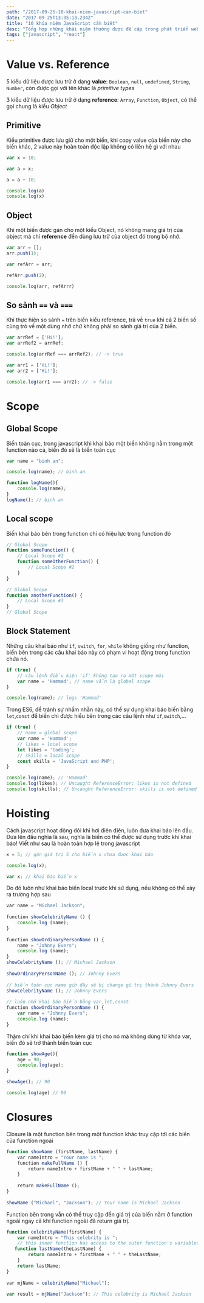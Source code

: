 ```yaml
---
path: "/2017-09-25-10-khai-niem-javascript-can-biet"
date: "2017-09-25T13:35:13.234Z"
title: "10 khía niệm JavaScript cần biết"
desc: "Tổng hợp những khái niệm thường được đề cập trong phát triển web"
tags: ["javascript", "react"]
---
```


# Value vs. Reference

5 kiểu dữ liệu được lưu trữ ở dạng **value**: `Boolean`, `null`, `undefined`, `String`, `Number`, còn được gọi với tên khác là *primitive types*

3 kiểu dữ liệu được lưu trữ ở dạng **reference**: `Array`, `Function`, `Object`, có thể gọi chung là kiểu *Object*

## Primitive

Kiểu primitive được lưu giữ cho một biến, khi copy value của biến này cho biến khác, 2 value này hoàn toàn độc lập không có liên hệ gì với nhau

```js
var x = 10;

var a = x;

a = a + 10;

console.log(a)
console.log(x)
```

## Object

Khi một biến được gán cho một kiểu Object, nó không mang giá trị của object mà chỉ **reference** đến dùng lưu trữ của object đó trong bộ nhớ.

```js
var arr = [];
arr.push(1);

var refArr = arr;

refArr.push(2);

console.log(arr, refArrr)
```

## So sảnh `==` và `===`

Khi thực hiện so sánh `=` trên biến kiểu reference, trả về `true` khi cả 2 biến số cùng trỏ về một dùng nhớ chứ không phải so sảnh giá trị của 2 biến.

```js
var arrRef = ['Hi!'];
var arrRef2 = arrRef;

console.log(arrRef === arrRef2); // -> true

var arr1 = ['Hi!'];
var arr2 = ['Hi!'];

console.log(arr1 === arr2); // -> false
```

# Scope

## Global Scope

Biến toàn cục, trong javascript khi khai báo một biến không nằm trong một function nào cả, biến đó sẽ là biến toàn cục

```js
var name = "binh an";

console.log(name); // binh an

function logName(){
    console.log(name); 
}
logName(); // binh an
```

## Local scope

Biến khai báo bên trong function chỉ có hiệu lực trong function đó

```js
// Global Scope
function someFunction() {
    // Local Scope #1
    function someOtherFunction() {
        // Local Scope #2
    }
}

// Global Scope
function anotherFunction() {
    // Local Scope #3
}
// Global Scope
```

## Block Statement

Những câu khai báo như `if`, `switch`, `for`, `while` không giống như function, biến bên trong các câu khai báo này có phạm vi hoạt động trong function chứa nó.

```js
if (true) {
    // câu lệnh điều kiện 'if' không tạo ra một scope mới
    var name = 'Hammad'; // name vẫn là global scope
}

console.log(name); // logs 'Hammad'
```

Trong ES6, để tránh sự nhầm nhằn này, có thể sự dụng khai báo biến bằng `let`,`const` để biến chỉ được hiểu bên trong các câu lệnh như `if`,`switch`,...

```js
if (true) {
    // name = global scope
    var name = 'Hammad';
    // likes = local scope
    let likes = 'Coding';
    // skills = local scope
    const skills = 'JavaScript and PHP';
}

console.log(name); // 'Hammad'
console.log(likes); // Uncaught ReferenceError: likes is not defined
console.log(skills); // Uncaught ReferenceError: skills is not defined
```

# Hoisting

Cách javascript hoạt động đôi khi hơi điên điên, luôn đưa khai báo lên đầu. Đưa lên đầu nghĩa là sau, nghĩa là biến có thể được sử dụng trước khi khai báo! Viết như sau là hoàn toàn hợp lệ trong javascript

```js
x = 5; // gán giá trị 5 cho biến x chưa được khai báo

console.log(x);

var x; // khai báo biến x
```

Do đó luôn như khai báo biến local trước khi sử dụng, nếu không có thể xảy ra trường hợp sau

```js
​var name = "Michael Jackson";
​
​function showCelebrityName () {
    console.log (name);
}
​
​function showOrdinaryPersonName () {   
    name = "Johnny Evers";
    console.log (name);
}
showCelebrityName (); // Michael Jackson​​
​
showOrdinaryPersonName (); // Johnny Evers​
​
// biến toàn cục name giờ đây sẽ bị change gí trị thành Johnny Evers ​
showCelebrityName (); // Johnny Evers​
​
​// luôn nhớ khai báo biến bằng var,let,const
​function showOrdinaryPersonName () {   
    var name = "Johnny Evers"; 
    console.log (name);
}
```

Thậm chí khi khai báo biến kèm giá trị cho nó mà không dùng từ khóa var, biến đó sẽ trở thành biến toàn cục

```js
function showAge(){
    age = 90;
    console.log(age);
}

showAge(); // 90

console.log(age) // 90
```

# Closures

Closure là một function bên trong một function khác truy cập tới các biến của function ngoài

```js
function showName (firstName, lastName) {
    ​var nameIntro = "Your name is ";        
    ​function makeFullName () {        
        ​return nameIntro + firstName + " " + lastName;    
    }
    ​
    ​return makeFullName ();
}
​
showName ("Michael", "Jackson"); // Your name is Michael Jackson 
```

Function bên trong vẫn có thể truy cập đến giá trị của biến nằm ở function ngoài ngay cả khí function ngoài đã return giá trị.


```js
function celebrityName(firstName) {
    var nameIntro = "This celebrity is ";
    // this inner function has access to the outer function's variables, including the parameter​
   function lastName(theLastName) {
        return nameIntro + firstName + " " + theLastName;
    }
    return lastName;
}
​
​var mjName = celebrityName("Michael"); 
​
var result = mjName("Jackson"); // This celebrity is Michael Jackson
```